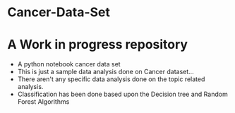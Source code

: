 # Cancer-Data-Set
# A Work in progress repository

* A python notebook cancer data set
* This is just a sample data analysis done on Cancer dataset...
* There aren't any specific data analysis done on the topic related analysis.
* Classification has been done based upon the Decision tree and Random Forest Algorithms
